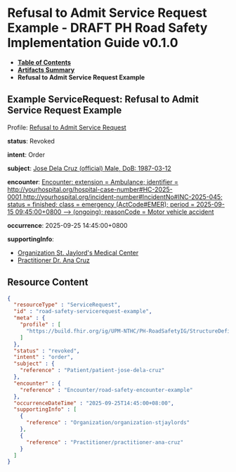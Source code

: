 # Refusal to Admit Service Request Example - DRAFT PH Road Safety Implementation Guide v0.1.0

* [**Table of Contents**](toc.md)
* [**Artifacts Summary**](artifacts.md)
* **Refusal to Admit Service Request Example**

## Example ServiceRequest: Refusal to Admit Service Request Example

Profile: [Refusal to Admit Service Request](StructureDefinition-RS-Servicerequest.md)

**status**: Revoked

**intent**: Order

**subject**: [Jose Dela Cruz (official) Male, DoB: 1987-03-12](Patient-patient-jose-dela-cruz.md)

**encounter**: [Encounter: extension = Ambulance; identifier = http://yourhospital.org/hospital-case-number#HC-2025-0001,http://yourhospital.org/incident-number#IncidentNo#INC-2025-045; status = finished; class = emergency (ActCode#EMER); period = 2025-09-15 09:45:00+0800 --> (ongoing); reasonCode = Motor vehicle accident](Encounter-road-safety-encounter-example.md)

**occurrence**: 2025-09-25 14:45:00+0800

**supportingInfo**: 

* [Organization St. Jaylord's Medical Center](Organization-organization-stjaylords.md)
* [Practitioner Dr. Ana Cruz](Practitioner-practitioner-ana-cruz.md)



## Resource Content

```json
{
  "resourceType" : "ServiceRequest",
  "id" : "road-safety-servicerequest-example",
  "meta" : {
    "profile" : [
      "https://build.fhir.org/ig/UPM-NTHC/PH-RoadSafetyIG/StructureDefinition/RS-Servicerequest"
    ]
  },
  "status" : "revoked",
  "intent" : "order",
  "subject" : {
    "reference" : "Patient/patient-jose-dela-cruz"
  },
  "encounter" : {
    "reference" : "Encounter/road-safety-encounter-example"
  },
  "occurrenceDateTime" : "2025-09-25T14:45:00+08:00",
  "supportingInfo" : [
    {
      "reference" : "Organization/organization-stjaylords"
    },
    {
      "reference" : "Practitioner/practitioner-ana-cruz"
    }
  ]
}

```
